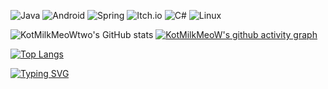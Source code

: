 ![Java](https://img.shields.io/badge/java-%23ED8B00.svg?style=for-the-badge&logo=java&logoColor=white)
![Android](https://img.shields.io/badge/Android-3DDC84?style=for-the-badge&logo=android&logoColor=white)
![Spring](https://img.shields.io/badge/spring-%236DB33F.svg?style=for-the-badge&logo=spring&logoColor=white)
![Itch.io](https://img.shields.io/badge/Itch-%23FF0B34.svg?style=for-the-badge&logo=Itch.io&logoColor=white)
![C#](https://img.shields.io/badge/c%23-%23239120.svg?style=for-the-badge&logo=c-sharp&logoColor=white)
![Linux](https://img.shields.io/badge/Linux-FCC624?style=for-the-badge&logo=linux&logoColor=black)

![KotMilkMeoWtwo's GitHub stats](https://github-readme-stats.vercel.app/api?username=kotmilkmeowtwo&show_icons=true&theme=dark)
[![KotMilkMeoW's github activity graph](https://activity-graph.herokuapp.com/graph?username=kotmilkmeowtwo)](https://github.com/ashutosh00710/github-readme-activity-graph)

[![Top Langs](https://github-readme-stats.vercel.app/api/top-langs/?username=kotmilkmeowtwo)](https://github.com/anuraghazra/github-readme-stats)

[![Typing SVG](https://readme-typing-svg.herokuapp.com?color=%2336BCF7&lines=I+use+arch+btw)](https://git.io/typing-svg)

